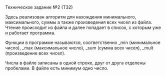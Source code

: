 Техническое задание №2 (ТЗ2)

Здесь реализован алгоритм для нахождения минимального, максимального, суммы а также произведения всех чисел из файла. Чтение происходит из файла и далее попадает в список, с которым уже и работает программа.

Функции в программе называются, соответственно _min (минимальное число), _max (максимальное число), _sum (сумма всех чисел), _mult (произведение всех чисел).

Числа в файле записаны в одной строке, друг от друга отделены пробелами. В файле есть минимум одно число.
